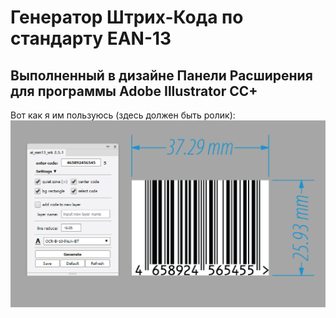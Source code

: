 Генератор Штрих-Кода по стандарту EAN-13
===
Выполненный в дизайне Панели Расширения для программы Adobe Illustrator CC+
---
Вот как я им пользуюсь (здесь должен быть ролик):
![ai_ean13](ai_ean13_demo-01.jpg) 